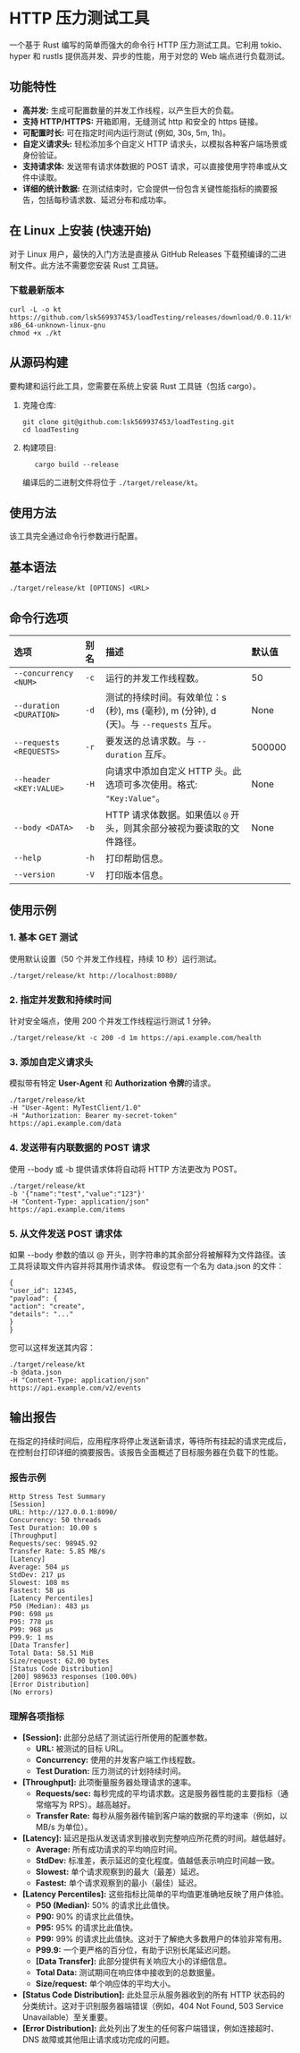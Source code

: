 # HTTP 压力测试工具

一个基于 Rust 编写的简单而强大的命令行 HTTP 压力测试工具。它利用 tokio、hyper 和 rustls 提供高并发、异步的性能，用于对您的 Web 端点进行负载测试。

## 功能特性

- **高并发:** 生成可配置数量的并发工作线程，以产生巨大的负载。
- **支持 HTTP/HTTPS:** 开箱即用，无缝测试 http 和安全的 https 链接。
- **可配置时长:** 可在指定时间内运行测试 (例如, 30s, 5m, 1h)。
- **自定义请求头:** 轻松添加多个自定义 HTTP 请求头，以模拟各种客户端场景或身份验证。
- **支持请求体:** 发送带有请求体数据的 POST 请求，可以直接使用字符串或从文件中读取。
- **详细的统计数据:** 在测试结束时，它会提供一份包含关键性能指标的摘要报告，包括每秒请求数、延迟分布和成功率。

## 在 Linux 上安装 (快速开始)

对于 Linux 用户，最快的入门方法是直接从 GitHub Releases 下载预编译的二进制文件。此方法不需要您安装 Rust 工具链。

### 下载最新版本

```
curl -L -o kt https://github.com/lsk569937453/loadTesting/releases/download/0.0.11/kt-x86_64-unknown-linux-gnu
chmod +x ./kt
```

## 从源码构建

要构建和运行此工具，您需要在系统上安装 Rust 工具链（包括 cargo）。

1.  克隆仓库:
    ```
    git clone git@github.com:lsk569937453/loadTesting.git
    cd loadTesting
    ```
2.  构建项目:
    ```
       cargo build --release
    ```
    编译后的二进制文件将位于 `./target/release/kt`。

## 使用方法

该工具完全通过命令行参数进行配置。

## 基本语法

```
./target/release/kt [OPTIONS] <URL>
```

## 命令行选项

| 选项                    | 别名 | 描述                                                                                  | 默认值 |
| :---------------------- | :--- | :------------------------------------------------------------------------------------ | :----- |
| `--concurrency <NUM>`   | `-c` | 运行的并发工作线程数。                                                                | 50     |
| `--duration <DURATION>` | `-d` | 测试的持续时间。有效单位：s (秒), ms (毫秒), m (分钟), d (天)。与 `--requests` 互斥。 | None   |
| `--requests <REQUESTS>` | `-r` | 要发送的总请求数。与 `--duration` 互斥。                                              | 500000 |
| `--header <KEY:VALUE>`  | `-H` | 向请求中添加自定义 HTTP 头。此选项可多次使用。格式: `"Key:Value"`。                   | None   |
| `--body <DATA>`         | `-b` | HTTP 请求体数据。如果值以 `@` 开头，则其余部分被视为要读取的文件路径。                | None   |
| `--help`                | `-h` | 打印帮助信息。                                                                        |        |
| `--version`             | `-V` | 打印版本信息。                                                                        |        |

## 使用示例

### 1. 基本 GET 测试

使用默认设置（50 个并发工作线程，持续 10 秒）运行测试。

```
./target/release/kt http://localhost:8080/
```

### 2. 指定并发数和持续时间

针对安全端点，使用 200 个并发工作线程运行测试 1 分钟。

```
./target/release/kt -c 200 -d 1m https://api.example.com/health
```

### 3. 添加自定义请求头

模拟带有特定 **User-Agent** 和 **Authorization 令牌**的请求。

```
./target/release/kt
-H "User-Agent: MyTestClient/1.0"
-H "Authorization: Bearer my-secret-token"
https://api.example.com/data
```

### 4. 发送带有内联数据的 POST 请求

使用 --body 或 -b 提供请求体将自动将 HTTP 方法更改为 POST。

```
./target/release/kt
-b '{"name":"test","value":"123"}'
-H "Content-Type: application/json"
https://api.example.com/items
```

### 5. 从文件发送 POST 请求体

如果 --body 参数的值以 @ 开头，则字符串的其余部分将被解释为文件路径。该工具将读取文件内容并将其用作请求体。
假设您有一个名为 data.json 的文件：

```
{
"user_id": 12345,
"payload": {
"action": "create",
"details": "..."
}
}
```

您可以这样发送其内容：

```
./target/release/kt
-b @data.json
-H "Content-Type: application/json"
https://api.example.com/v2/events
```

## 输出报告

在指定的持续时间后，应用程序将停止发送新请求，等待所有挂起的请求完成后，在控制台打印详细的摘要报告。该报告全面概述了目标服务器在负载下的性能。

### 报告示例

```
Http Stress Test Summary
[Session]
URL: http://127.0.0.1:8090/
Concurrency: 50 threads
Test Duration: 10.00 s
[Throughput]
Requests/sec: 98945.92
Transfer Rate: 5.85 MB/s
[Latency]
Average: 504 µs
StdDev: 217 µs
Slowest: 108 ms
Fastest: 58 µs
[Latency Percentiles]
P50 (Median): 483 µs
P90: 698 µs
P95: 778 µs
P99: 968 µs
P99.9: 1 ms
[Data Transfer]
Total Data: 58.51 MiB
Size/request: 62.00 bytes
[Status Code Distribution]
[200] 989633 responses (100.00%)
[Error Distribution]
(No errors)
```

### 理解各项指标

- **[Session]:** 此部分总结了测试运行所使用的配置参数。
  - **URL:** 被测试的目标 URL。
  - **Concurrency:** 使用的并发客户端工作线程数。
  - **Test Duration:** 压力测试的计划持续时间。
- **[Throughput]:** 此项衡量服务器处理请求的速率。
  - **Requests/sec:** 每秒完成的平均请求数。这是服务器性能的主要指标（通常缩写为 RPS）。越高越好。
  - **Transfer Rate:** 每秒从服务器传输到客户端的数据的平均速率（例如，以 MB/s 为单位）。
- **[Latency]:** 延迟是指从发送请求到接收到完整响应所花费的时间。越低越好。
  - **Average:** 所有成功请求的平均响应时间。
  - **StdDev:** 标准差，表示延迟的变化程度。值越低表示响应时间越一致。
  - **Slowest:** 单个请求观察到的最大（最差）延迟。
  - **Fastest:** 单个请求观察到的最小（最佳）延迟。
- **[Latency Percentiles]:** 这些指标比简单的平均值更准确地反映了用户体验。
  - **P50 (Median):** 50% 的请求比此值快。
  - **P90:** 90% 的请求比此值快。
  - **P95:** 95% 的请求比此值快。
  - **P99:** 99% 的请求比此值快。这对于了解绝大多数用户的体验非常有用。
  - **P99.9:** 一个更严格的百分位，有助于识别长尾延迟问题。
  - **[Data Transfer]:** 此部分提供有关响应大小的详细信息。
  - **Total Data:** 测试期间在响应体中接收到的总数据量。
  - **Size/request:** 单个响应体的平均大小。
- **[Status Code Distribution]:** 此处显示从服务器收到的所有 HTTP 状态码的分类统计。这对于识别服务器端错误（例如，404 Not Found, 503 Service Unavailable）至关重要。
- **[Error Distribution]:** 此处列出了发生的任何客户端错误，例如连接超时、DNS 故障或其他阻止请求成功完成的问题。
